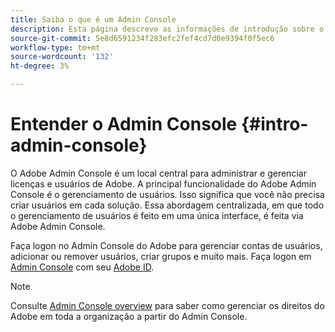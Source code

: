 ```yaml
---
title: Saiba o que é um Admin Console
description: Esta página descreve as informações de introdução sobre o Admin Console.
source-git-commit: 5e8d6591234f283efc2fef4cd7d0e9394f0f5ec6
workflow-type: tm+mt
source-wordcount: '132'
ht-degree: 3%

---
```



# Entender o Admin Console {#intro-admin-console}

O Adobe Admin Console é um local central para administrar e gerenciar licenças e usuários de Adobe. A principal funcionalidade do Adobe Admin Console é o gerenciamento de usuários. Isso significa que você não precisa criar usuários em cada solução. Essa abordagem centralizada, em que todo o gerenciamento de usuários é feito em uma única interface, é feita via Adobe Admin Console.

Faça logon no Admin Console do Adobe para gerenciar contas de usuários, adicionar ou remover usuários, criar grupos e muito mais. Faça logon em [Admin Console](https://adminconsole.adobe.com) com seu [Adobe ID](/help/onboarding/learn-concepts/adobe-id.md).

>[!NOTE]
>Consulte [Admin Console overview](https://helpx.adobe.com/br/enterprise/using/admin-console.html) para saber como gerenciar os direitos do Adobe em toda a organização a partir do Admin Console.